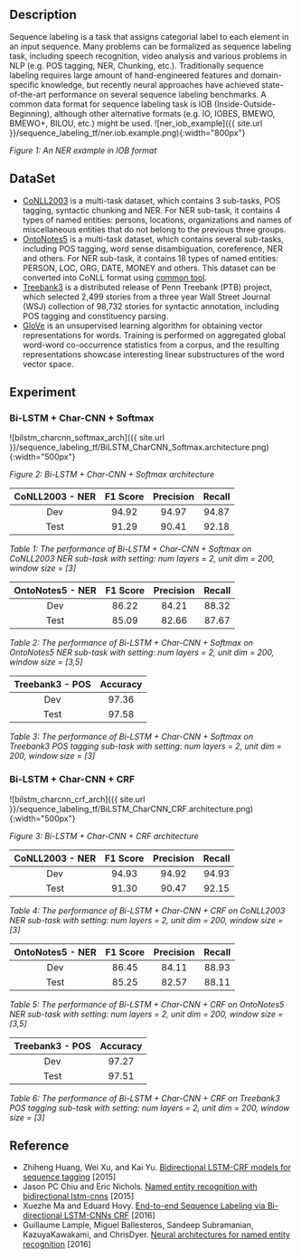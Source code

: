 ## Description
Sequence labeling is a task that assigns categorial label to each element in an input sequence. Many problems can be formalized as sequence labeling task, including speech recognition, video analysis and various problems in NLP (e.g. POS tagging, NER, Chunking, etc.). Traditionally sequence labeling requires large amount of hand-engineered features and domain-specific knowledge, but recently neural approaches have achieved state-of-the-art performance on several sequence labeling benchmarks. A common data format for sequence labeling task is IOB (Inside-Outside-Beginning), although other alternative formats (e.g. IO, IOBES, BMEWO, BMEWO+, BILOU, etc.) might be used.
![ner_iob_example]({{ site.url }}/sequence_labeling_tf/ner.iob.example.png){:width="800px"}

*Figure 1: An NER example in IOB format*

## DataSet
* [CoNLL2003](https://www.clips.uantwerpen.be/conll2003/ner/) is a multi-task dataset, which contains 3 sub-tasks, POS tagging, syntactic chunking and NER. For NER sub-task, it contains 4 types of named entities: persons, locations, organizations and names of miscellaneous entities that do not belong to the previous three groups.
* [OntoNotes5](https://catalog.ldc.upenn.edu/LDC2013T19) is a multi-task dataset, which contains several sub-tasks, including POS tagging, word sense disambiguation, coreference, NER and others. For NER sub-task, it contains 18 types of named entities: PERSON, LOC, ORG, DATE, MONEY and others. This dataset can be converted into CoNLL format using [common tool](http://conll.cemantix.org/2012/data.html).
* [Treebank3](https://catalog.ldc.upenn.edu/LDC99T42) is a distributed release of Penn Treebank (PTB) project, which selected 2,499 stories from a three year Wall Street Journal (WSJ) collection of 98,732 stories for syntactic annotation, including POS tagging and constituency parsing.
* [GloVe](https://nlp.stanford.edu/projects/glove/) is an unsupervised learning algorithm for obtaining vector representations for words. Training is performed on aggregated global word-word co-occurrence statistics from a corpus, and the resulting representations showcase interesting linear substructures of the word vector space.

## Experiment
### Bi-LSTM + Char-CNN + Softmax
![bilstm_charcnn_softmax_arch]({{ site.url }}/sequence_labeling_tf/BiLSTM_CharCNN_Softmax.architecture.png){:width="500px"}

*Figure 2: Bi-LSTM + Char-CNN + Softmax architecture*

|    CoNLL2003 - NER  |    F1 Score   |   Precision   |     Recall    |
|:-------------------:|:-------------:|:-------------:|:-------------:|
|         Dev         |     94.92     |     94.97     |     94.87     |
|        Test         |     91.29     |     90.41     |     92.18     |

*Table 1: The performance of Bi-LSTM + Char-CNN + Softmax on CoNLL2003 NER sub-task with setting: num layers = 2, unit dim = 200, window size = [3]*

|   OntoNotes5 - NER  |    F1 Score   |   Precision   |     Recall    |
|:-------------------:|:-------------:|:-------------:|:-------------:|
|         Dev         |     86.22     |     84.21     |     88.32     |
|        Test         |     85.09     |     82.66     |     87.67     |

*Table 2: The performance of Bi-LSTM + Char-CNN + Softmax on OntoNotes5 NER sub-task with setting: num layers = 2, unit dim = 200, window size = [3,5]*

|   Treebank3 - POS   |    Accuracy   |
|:-------------------:|:-------------:|
|         Dev         |     97.36     |
|        Test         |     97.58     |

*Table 3: The performance of Bi-LSTM + Char-CNN + Softmax on Treebank3 POS tagging sub-task with setting: num layers = 2, unit dim = 200, window size = [3]*

### Bi-LSTM + Char-CNN + CRF
![bilstm_charcnn_crf_arch]({{ site.url }}/sequence_labeling_tf/BiLSTM_CharCNN_CRF.architecture.png){:width="500px"}

*Figure 3: Bi-LSTM + Char-CNN + CRF architecture*

|    CoNLL2003 - NER  |    F1 Score   |   Precision   |     Recall    |
|:-------------------:|:-------------:|:-------------:|:-------------:|
|         Dev         |     94.93     |     94.92     |     94.93     |
|        Test         |     91.30     |     90.47     |     92.15     |

*Table 4: The performance of Bi-LSTM + Char-CNN + CRF on CoNLL2003 NER sub-task with setting: num layers = 2, unit dim = 200, window size = [3]*

|   OntoNotes5 - NER  |    F1 Score   |   Precision   |     Recall    |
|:-------------------:|:-------------:|:-------------:|:-------------:|
|         Dev         |     86.45     |     84.11     |     88.93     |
|        Test         |     85.25     |     82.57     |     88.11     |

*Table 5: The performance of Bi-LSTM + Char-CNN + CRF on OntoNotes5 NER sub-task with setting: num layers = 2, unit dim = 200, window size = [3,5]*

|   Treebank3 - POS   |    Accuracy   |
|:-------------------:|:-------------:|
|         Dev         |     97.27     |
|        Test         |     97.51     |

*Table 6: The performance of Bi-LSTM + Char-CNN + CRF on Treebank3 POS tagging sub-task with setting: num layers = 2, unit dim = 200, window size = [3]*

## Reference
* Zhiheng Huang, Wei Xu, and Kai Yu. [Bidirectional LSTM-CRF models for sequence tagging](https://arxiv.org/abs/1508.01991) [2015]
* Jason PC Chiu and Eric Nichols. [Named entity recognition with bidirectional lstm-cnns](https://arxiv.org/abs/1511.08308) [2015]
* Xuezhe Ma and Eduard Hovy. [End-to-end Sequence Labeling via Bi-directional LSTM-CNNs CRF](https://arxiv.org/abs/1603.01354) [2016]
* Guillaume Lample, Miguel Ballesteros, Sandeep Subramanian, KazuyaKawakami, and ChrisDyer. [Neural architectures for named entity recognition](https://arxiv.org/abs/1603.01360) [2016]
